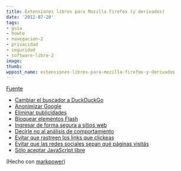 ```yaml
---
title: Extensiones libres para Mozilla Firefox (y derivados)
date: '2012-07-20'
tags:
- guia
- howto
- navegacion-2
- privacidad
- seguridad
- software-libre-2
image: 
thumb: 
wppost_name: extensiones-libres-para-mozilla-firefox-y-derivados
---
```


<a href="http://tinyurl.com/6tjnm3r">Fuente</a>

<ul><li><a href="http://mycroft.mozdev.org/search-engines.html?name=DuckDuckGo+SSL+(JavaScript-free">Cambiar el buscador a DuckDuckGo</a></li><li><a href="http://www.googlesharing.net/">Anonimizar Google</a></li><li><a href="https://addons.mozilla.org/en-US/firefox/addon/adblock_lite/">Eliminar publicidades</a></li><li><a href="https://addons.mozilla.org/en-US/firefox/addon/adblock_lite/">Bloquear elementos Flash</a></li><li><a href="https://www.eff.org/https-everywhere">Ingresar de forma segura a sitios web</a></li><li><a href="https://addons.mozilla.org/en-US/firefox/addon/beef-taco-targeted-advertising/">Decirle no al análisis de comportamiento</a></li><li><a href="https://addons.mozilla.org/en-US/firefox/addon/redirect-cleaner/">Evitar que rastreen los links que clickeas</a></li><li><a href="https://addons.mozilla.org/en-US/firefox/addon/priv3/">Evitar que las redes sociales sepan qué páginas visitás</a></li><li><a href="https://www.gnu.org/software/librejs/">Sólo aceptar JavaScript libre</a></li></ul>

<p>(Hecho con <a href="http://bazza.com.ar/markpower/">markpower</a>)</p>
